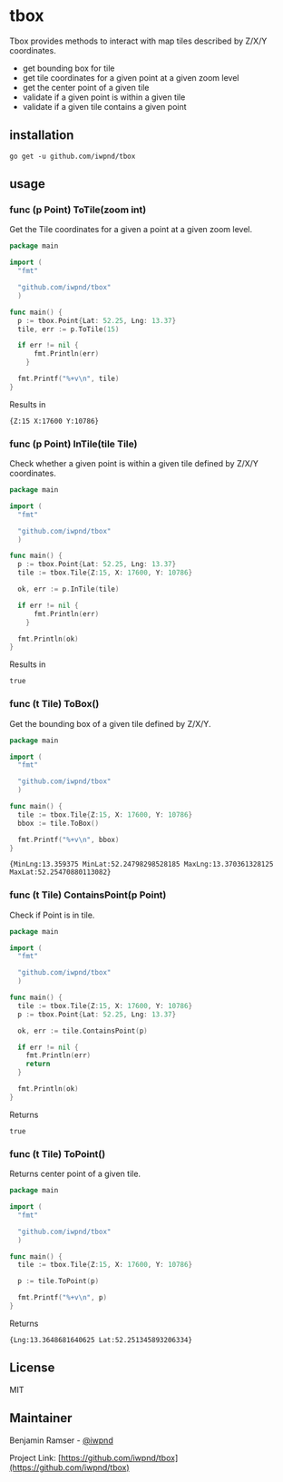 # tbox

Tbox provides methods to interact with map tiles described by Z/X/Y coordinates.

- get bounding box for tile
- get tile coordinates for a given point at a given zoom level
- get the center point of a given tile
- validate if a given point is within a given tile
- validate if a given tile contains a given point

## installation

```
go get -u github.com/iwpnd/tbox
```

## usage

### func (p Point) ToTile(zoom int)

Get the Tile coordinates for a given a point at a given zoom level.

```go
package main

import (
  "fmt"

  "github.com/iwpnd/tbox"
  )

func main() {
  p := tbox.Point{Lat: 52.25, Lng: 13.37}
  tile, err := p.ToTile(15)

  if err != nil {
      fmt.Println(err)
    }

  fmt.Printf("%+v\n", tile)
}
```

Results in

```
{Z:15 X:17600 Y:10786}
```

### func (p Point) InTile(tile Tile)

Check whether a given point is within a given tile defined by Z/X/Y coordinates.

```go
package main

import (
  "fmt"

  "github.com/iwpnd/tbox"
  )

func main() {
  p := tbox.Point{Lat: 52.25, Lng: 13.37}
  tile := tbox.Tile{Z:15, X: 17600, Y: 10786}

  ok, err := p.InTile(tile)

  if err != nil {
      fmt.Println(err)
    }

  fmt.Println(ok)
}
```

Results in

```
true
```

### func (t Tile) ToBox()

Get the bounding box of a given tile defined by Z/X/Y.

```go
package main

import (
  "fmt"

  "github.com/iwpnd/tbox"
  )

func main() {
  tile := tbox.Tile{Z:15, X: 17600, Y: 10786}
  bbox := tile.ToBox()

  fmt.Printf("%+v\n", bbox)
}
```

```
{MinLng:13.359375 MinLat:52.24798298528185 MaxLng:13.370361328125 MaxLat:52.25470880113082}
```

### func (t Tile) ContainsPoint(p Point)

Check if Point is in tile.

```go
package main

import (
  "fmt"

  "github.com/iwpnd/tbox"
  )

func main() {
  tile := tbox.Tile{Z:15, X: 17600, Y: 10786}
  p := tbox.Point{Lat: 52.25, Lng: 13.37}

  ok, err := tile.ContainsPoint(p)

  if err != nil {
    fmt.Println(err)
    return
  }

  fmt.Println(ok)
}
```

Returns

```
true
```

### func (t Tile) ToPoint()

Returns center point of a given tile.

```go
package main

import (
  "fmt"

  "github.com/iwpnd/tbox"
  )

func main() {
  tile := tbox.Tile{Z:15, X: 17600, Y: 10786}

  p := tile.ToPoint(p)

  fmt.Printf("%+v\n", p)
}
```

Returns

```
{Lng:13.3648681640625 Lat:52.251345893206334}
```

## License

MIT

## Maintainer

Benjamin Ramser - [@iwpnd](https://github.com/iwpnd)

Project Link: [https://github.com/iwpnd/tbox](https://github.com/iwpnd/tbox)
